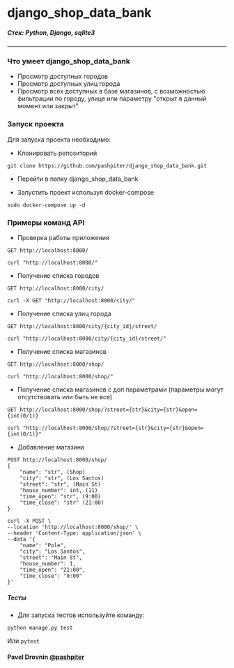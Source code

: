 # django_shop_data_bank


##### Стек: Python, Django, sqlite3
***

### Что умеет django_shop_data_bank
* Просмотр доступных городов
* Просмотр доступных улиц города
* Просмотр всех доступных в базе магазинов, с возможностью фильтрации по городу, улице или параметру "открыт в данный момент или закрыт"

### Запуск проекта

Для запуска проекта необходимо: 
* Клонировать репозиторий
```
git clone https://github.com/pashpiter/django_shop_data_bank.git
```
* Перейти в папку django_shop_data_bank

* Запустить проект используя docker-compose
```
sudo docker-compose up -d
```

### Примеры команд API
* Проверка работы приложения
```
GET http://localhost:8000/
```
```
curl "http://localhost:8000/"
```
* Получение списка городов
```
GET http://localhost:8000/city/
```
```
curl -X GET "http://localhost:8000/city/"
```
* Получение списка улиц города
```
GET http://localhost:8000/city/{city_id}/street/
```
```
curl "http://localhost:8000/city/{city_id}/street/"
```
* Получение списка магазинов
```
GET http://localhost:8000/shop/
```
```
curl "http://localhost:8000/shop/"
```
* Получение списка магазинов с доп параметрами (параметры могут отсутствовать или быть не все)
```
GET http://localhost:8000/shop/?street={str}&city={str}&open={int(0/1)}
```
```
curl "http://localhost:8000/shop/?street={str}&city={str}&open={int(0/1)}"
```
* Добавление магазина
```
POST http://localhost:8000/shop/
{
    "name": "str", (Shop)
    "city": "str", (Los Santos)
    "street": "str", (Main St)
    "house_number": int, (11)
    "time_open": "str", (9:00)
    "time_close": "str" (21:00)
}
```
```
curl -X POST \
--location 'http://localhost:8000/shop/' \
--header 'Content-Type: application/json' \
--data '{
    "name": "Pole",
    "city": "Los Santos",
    "street": "Main St",
    "house_number": 1,
    "time_open": "21:00",
    "time_close": "9:00"
}'
```

##### Тесты
* Для запуска тестов используйте команду:
```
python manage.py test
```
Или
```pytest```


#### Pavel Drovnin [@pashpiter](http://t.me/pashpiter)
